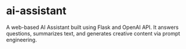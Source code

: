 # ai-assistant
A web-based AI Assistant built using Flask and OpenAI API. It answers questions, summarizes text, and generates creative content via prompt engineering.
